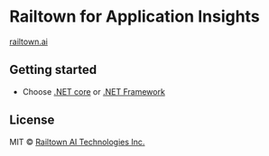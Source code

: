 ﻿# Railtown for Application Insights
[railtown.ai](https://www.railtown.ai/)


## Getting started
- Choose [.NET core](https://github.com/RailtownAI/RailtownSamples/tree/master/AppInsights/Railtown.Ingest.Sdk.AppInsights.NetCoreWebSample) or
[.NET Framework](https://github.com/RailtownAI/RailtownSamples/tree/master/AppInsights/Railtown.Ingest.Sdk.AppInsights.NetFrameworkSample)

## License

MIT  © [Railtown AI Technologies Inc.](https://www.railtown.ai/)